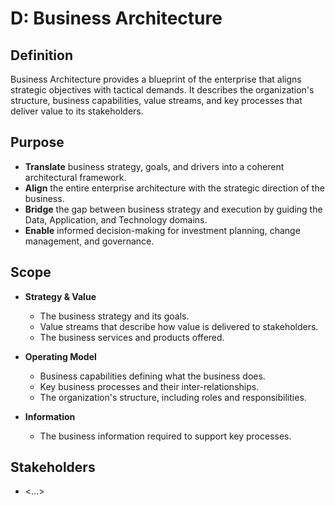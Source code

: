 # D: Business Architecture

## Definition

Business Architecture provides a blueprint of the enterprise that aligns strategic objectives with tactical demands. It describes the organization's structure, business capabilities, value streams, and key processes that deliver value to its stakeholders.

## Purpose

* **Translate** business strategy, goals, and drivers into a coherent architectural framework.
* **Align** the entire enterprise architecture with the strategic direction of the business.
* **Bridge** the gap between business strategy and execution by guiding the Data, Application, and Technology domains.
* **Enable** informed decision-making for investment planning, change management, and governance.



## Scope

* **Strategy \& Value**

  * The business strategy and its goals.
  * Value streams that describe how value is delivered to stakeholders.
  * The business services and products offered.

* **Operating Model**

  * Business capabilities defining what the business does.
  * Key business processes and their inter-relationships.
  * The organization's structure, including roles and responsibilities.

* **Information**

  * The business information required to support key processes.

## Stakeholders

* <...>
